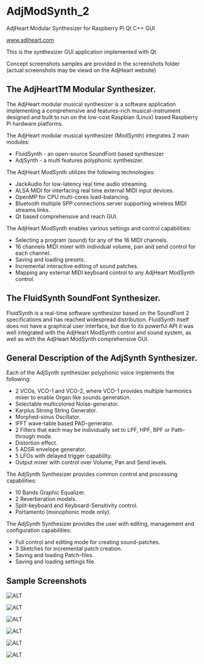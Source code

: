 # AdjModSynth_2
AdjHeart Modular Synthesizer for Raspberry Pi Qt C++ GUI

www.adjheart.com

This is the synthesizer GUI application implemented with Qt.

Concept screenshots samples are provided in the screenshots folder (actual screenshots may be viewd on the AdjHeart website)

## The AdjHeartTM Modular Synthesizer.

The AdjHeart modular musical synthesizer is a software application implementing a comprehensive and features-rich musical-instrument designed and built to run on the low-cost Raspbian (Linux) based Raspberry Pi hardware platforms.

The AdjHeart modular musical synthesizer (ModSynth)  integrates 2 main modules:

  - FluidSynth - an open-source SoundFont based synthesizer 
  - AdjSynth - a multi features polyphonic synthesizer.
  
The AdjHeart ModSynth utilizes the following technologies:

  - JackAudio for low-latency real time audio streaming.
  - ALSA MIDI for interfacing real time external MIDI input devices.
  - OpenMP for CPU multi-cores load-balancing.
  - Bluetooth multiple SPP connections server supporting wireless MIDI streams links. 
  - Qt based comprehensive and reach GUI.

The AdjHeart ModSynth enables various settings and control capabilities:

  - Selecting a program (sound) for any of the 16 MIDI channels.
  - 16 channels MIDI mixer with individual volume, pan and send control for each channel.
  - Saving and loading presets.
  - Incremental interactive editing of sound patches.
  - Mapping any external MIDI keyboard control to any AdjHeart ModSynth control.
  
## The FluidSynth SoundFont Synthesizer.

FluidSynth is a real-time software synthesizer based on the SoundFont 2 specifications and has reached widespread distribution. FluidSynth itself does not have a graphical user interface, but due to its powerful API it was well integrated with the AdjHeart ModSynth control and sound system, as well as with the AdjHeart ModSynth comprehensive GUI. 

## General Description of the AdjSynth Synthesizer.

Each of the AdjSynth synthesizer polyphonic voice implements the following:

  - 2 VCOs, VCO-1 and VCO-2, where VCO-1 provides multiple harmonics mixer to enable Organ like sounds generation.
  - Selectable  multicolored Noise-generator.
  - Karplus Strong String Generator.
  - Morphed-sinus Oscillator.
  - IFFT wave-table based PAD-generator.
  - 2 Filters that each may be individually set to LPF, HPF, BPF or Path-through mode.
  - Distortion effect.
  - 5 ADSR envelope generator.
  - 5 LFOs with delayed trigger capability.
  - Output mixer with control over Volume, Pan and Send levels.

The AdjSynth Synthesizer provides common control and processing capabilities:

  - 10 Bands Graphic Equalizer.
  - 2 Reverberation models.
  - Split-keyboard and Keyboard-Sensitivity control.
  - Portamento (monophonic mode only).

The AdjSynth Synthesizer provides the user with editing, management and configuration capabilities:

  - Full control and editing mode for creating sound-patches.
  - 3 Sketches for incremental patch creation.​ 
  - Saving and loading Patch-files.
  - Saving and loading settings file.


## Sample Screenshots

![ALT](https://www.adjheart.com/uploads/3/4/3/9/3439775/maintabmarkeddark_orig.png)
  
  
![ALT](https://www.adjheart.com/uploads/3/4/3/9/3439775/osc1-screenshot-from-2020-08-06-01-10-54_orig.png)


![ALT](https://www.adjheart.com/uploads/3/4/3/9/3439775/pad-screenshot-from-2020-08-06-09-33-54_orig.png)


![ALT](https://www.adjheart.com/uploads/3/4/3/9/3439775/mso-screenshot-from-2020-08-06-09-12-16_orig.png)


![ALT](https://www.adjheart.com/uploads/3/4/3/9/3439775/modulators-screenshot-from-2020-08-06-09-36-32_orig.png)


![ALT](https://www.adjheart.com/uploads/3/4/3/9/3439775/kps-screenshot-from-2020-08-06-09-48-24_orig.png)
  
 
